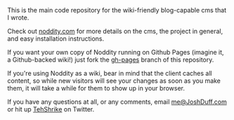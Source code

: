 This is the main code repository for the wiki-friendly blog-capable cms that I wrote.

Check out [noddity.com](http://noddity.com/) for more details on the cms, the project in general, and easy installation instructions.

If you want your own copy of Noddity running on Github Pages (imagine it, a Github-backed wiki!) just fork the [gh-pages](https://github.com/TehShrike/noddity/tree/gh-pages) branch of this repository.

If you're using Noddity as a wiki, bear in mind that the client caches all content, so while new visitors will see your changes as soon as you make them, it will take a while for them to show up in your browser.

If you have any questions at all, or any comments, email <me@JoshDuff.com> or hit up [TehShrike](https://twitter.com/TehShrike) on Twitter.

